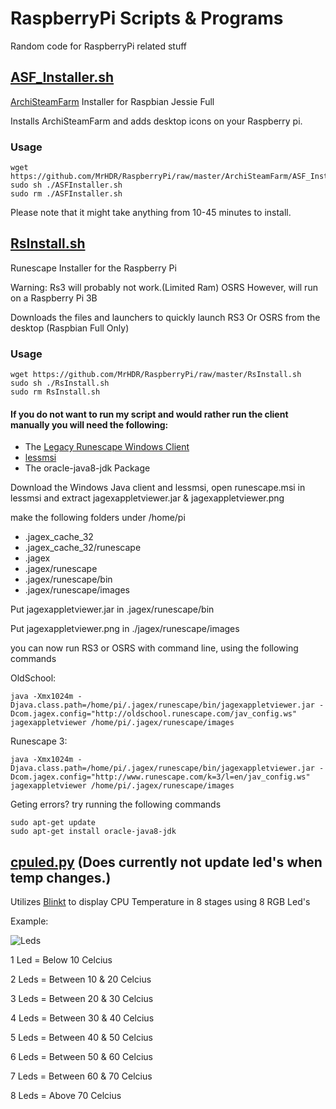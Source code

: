 # RaspberryPi Scripts & Programs
Random code for RaspberryPi related stuff

## [ASF_Installer.sh](https://github.com/MrHDR/RaspberryPi/raw/master/ArchiSteamFarm/ASF_Installer.sh)
[ArchiSteamFarm](https://github.com/JustArchi/ArchiSteamFarm) Installer for Raspbian Jessie Full

Installs ArchiSteamFarm and adds desktop icons on your Raspberry pi.

### Usage
```
wget https://github.com/MrHDR/RaspberryPi/raw/master/ArchiSteamFarm/ASF_Installer.sh
sudo sh ./ASFInstaller.sh
sudo rm ./ASFInstaller.sh
```

Please note that it might take anything from 10-45 minutes to install.

## [RsInstall.sh](https://github.com/MrHDR/RaspberryPi/raw/master/RsInstall.sh)
Runescape Installer for the Raspberry Pi

Warning: Rs3 will probably not work.(Limited Ram) OSRS However, will run on a Raspberry Pi 3B

Downloads the files and launchers to quickly launch RS3 Or OSRS from the desktop (Raspbian Full Only)

### Usage
```
wget https://github.com/MrHDR/RaspberryPi/raw/master/RsInstall.sh
sudo sh ./RsInstall.sh
sudo rm RsInstall.sh
```
#### If you do not want to run my script and would rather run the client manually you will need the following:

- The [Legacy Runescape Windows Client](http://www.runescape.com/downloads/runescape.msi?13042016)
- [lessmsi](https://github.com/activescott/lessmsi)
- The oracle-java8-jdk Package

Download the Windows Java client and lessmsi, open runescape.msi in lessmsi and extract jagexappletviewer.jar & jagexappletviewer.png

make the following folders under /home/pi

- .jagex_cache_32
- .jagex_cache_32/runescape
- .jagex
- .jagex/runescape
- .jagex/runescape/bin
- .jagex/runescape/images

Put jagexappletviewer.jar in .jagex/runescape/bin

Put jagexappletviewer.png in ./jagex/runescape/images

you can now run RS3 or OSRS with command line, using the following commands

OldSchool:
```
java -Xmx1024m -Djava.class.path=/home/pi/.jagex/runescape/bin/jagexappletviewer.jar -Dcom.jagex.config="http://oldschool.runescape.com/jav_config.ws" jagexappletviewer /home/pi/.jagex/runescape/images
```

Runescape 3:
```
java -Xmx1024m -Djava.class.path=/home/pi/.jagex/runescape/bin/jagexappletviewer.jar -Dcom.jagex.config="http://www.runescape.com/k=3/l=en/jav_config.ws" jagexappletviewer /home/pi/.jagex/runescape/images
```

Geting errors? try running the following commands
```
sudo apt-get update
sudo apt-get install oracle-java8-jdk
```
## [cpuled.py](https://github.com/MrHDR/RaspberryPi/blob/master/cpuled.py) (Does currently not update led's when temp changes.)
Utilizes [Blinkt](https://thepihut.com/products/blinkt) to display CPU Temperature in 8 stages using 8 RGB Led's

Example:

![Leds](http://i.imgur.com/GHo3ujM.png)


1 Led = Below 10 Celcius

2 Leds = Between 10 & 20 Celcius

3 Leds = Between 20 & 30 Celcius

4 Leds = Between 30 & 40 Celcius

5 Leds = Between 40 & 50 Celcius

6 Leds = Between 50 & 60 Celcius

7 Leds = Between 60 & 70 Celcius

8 Leds = Above 70 Celcius
